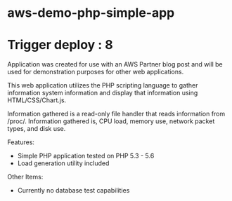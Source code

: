 # aws-demo-php-simple-app
# Trigger deploy : 8
Application was created for use with an AWS Partner blog post and will be used for demonstration purposes for other web applications.

This web application utilizes the PHP scripting language to gather information system information and display that information using HTML/CSS/Chart.js.

Information gathered is a read-only file handler that reads information from /proc/. Information gathered is, CPU load, memory use, network packet types, and disk use. 

Features:
 - Simple PHP application tested on PHP 5.3 - 5.6
 - Load generation utility included

Other Items:
 - Currently no database test capabilities
